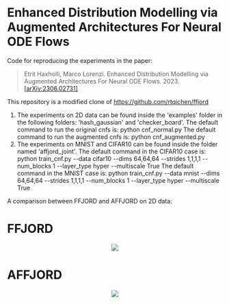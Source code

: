 # Enhanced Distribution Modelling via Augmented Architectures For Neural ODE Flows

Code for reproducing the experiments in the paper:
>Etrit Haxholli, Marco Lorenzi. Enhanced Distribution Modelling via Augmented Architectures For Neural ODE Flows. 2023. [[arXiv:2306.02731]](https://arxiv.org/abs/2306.02731)

This repository is a modified clone of https://github.com/rtqichen/ffjord

1. The experiments on 2D data can be found inside the 'examples' folder in the following folders: 'hash_gaussian' and 'checker_board'.
        The default command to run the original cnfs is:  python cnf_normal.py
        The default command to run the augmented cnfs is: python cnf_augmented.py
2. The experiments on MNIST and CIFAR10 can be found inside the folder named 'affjord_joint'.
        The default command in the CIFAR10 case is: python train_cnf.py --data cifar10 --dims 64,64,64 --strides 1,1,1,1 --num_blocks 1 --layer_type hyper --multiscale True
        The default command in the MNIST case is:   python train_cnf.py --data mnist --dims 64,64,64 --strides 1,1,1,1 --num_blocks 1 --layer_type hyper --multiscale True

A comparison between FFJORD and AFFJORD on 2D data:

# FFJORD
<p align="center">
<img align="middle" src="./assets/ffjord.gif"/>
</p>

# AFFJORD
<p align="center">
<img align="middle" src="./assets/affjord.gif"/>
</p>
